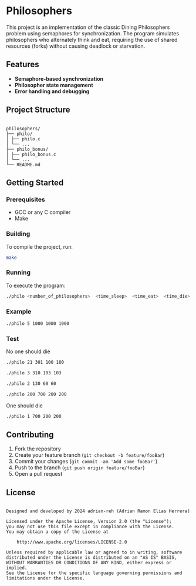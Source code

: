 # Philosophers

This project is an implementation of the classic Dining Philosophers problem using semaphores for synchronization. The program simulates philosophers who alternately think and eat, requiring the use of shared resources (forks) without causing deadlock or starvation.

## Features

- **Semaphore-based synchronization**
- **Philosopher state management**
- **Error handling and debugging**

## Project Structure

```

philosophers/
├── philo/
│ ├── philo.c
│ └── ...
├── philo_bonus/
│ ├── philo_bonus.c
│ └── ...
└── README.md
```

## Getting Started

### Prerequisites

- GCC or any C compiler
- Make

### Building

To compile the project, run:

```sh
make
```

### Running

To execute the program:

```sh
./philo <number_of_philosophers>  <time_sleep>  <time_eat>  <time_die>
```

### Example

```sh
./philo 5 1000 1000 1000
```
### Test
No one should die
```sh
./philo 21 301 100 100
```
```sh
./philo 3 310 103 103
```
```sh
./philo 2 130 60 60
```
```sh
./philo 200 700 200 200
```

One should die

```sh
./philo 1 700 200 200
```

## Contributing

1. Fork the repository
2. Create your feature branch (`git checkout -b feature/fooBar`)
3. Commit your changes (`git commit -am 'Add some fooBar'`)
4. Push to the branch (`git push origin feature/fooBar`)
5. Open a pull request

## License

```

Designed and developed by 2024 adrian-reh (Adrian Ramon Elias Herrera)

Licensed under the Apache License, Version 2.0 (the "License");
you may not use this file except in compliance with the License.
You may obtain a copy of the License at

    http://www.apache.org/licenses/LICENSE-2.0

Unless required by applicable law or agreed to in writing, software
distributed under the License is distributed on an "AS IS" BASIS,
WITHOUT WARRANTIES OR CONDITIONS OF ANY KIND, either express or implied.
See the License for the specific language governing permissions and
limitations under the License.

```
